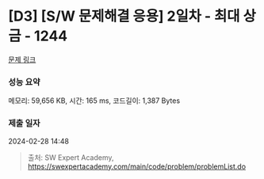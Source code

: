 # [D3] [S/W 문제해결 응용] 2일차 - 최대 상금 - 1244 

[문제 링크](https://swexpertacademy.com/main/code/problem/problemDetail.do?contestProbId=AV15Khn6AN0CFAYD) 

### 성능 요약

메모리: 59,656 KB, 시간: 165 ms, 코드길이: 1,387 Bytes

### 제출 일자

2024-02-28 14:48



> 출처: SW Expert Academy, https://swexpertacademy.com/main/code/problem/problemList.do